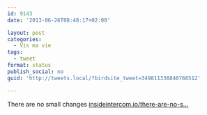 ```yaml
---
id: 9143
date: '2013-06-26T08:48:17+02:00'

layout: post
categories:
  - Vis ma vie
tags:
  - tweet
format: status
publish_social: no
guid: 'http://tweets.local/?birdsite_tweet=349811338840768512'

---
```


There are no small changes [insideintercom.io/there-are-no-s…](http://insideintercom.io/there-are-no-small-changes/)